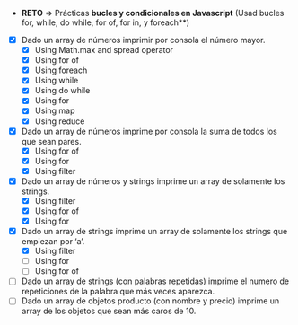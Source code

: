 - **RETO** ⇒ Prácticas **bucles y condicionales en Javascript** (Usad bucles for, while, do while, for of, for in, y foreach\*\*)
- [x] Dado un array de números imprimir por consola el número mayor.
  - [x] Using Math.max and spread operator
  - [x] Using for of
  - [x] Using foreach
  - [x] Using while
  - [x] Using do while
  - [x] Using for
  - [x] Using map
  - [x] Using reduce
- [x] Dado un array de números imprime por consola la suma de todos los que sean pares.
  - [x] Using for of
  - [x] Using for
  - [x] Using filter
- [x] Dado un array de números y strings imprime un array de solamente los strings.
  - [x] Using filter
  - [x] Using for of
  - [x] Using for
- [x] Dado un array de strings imprime un array de solamente los strings que empiezan por ‘a’.
  - [x] Using filter
  - [ ] Using for
  - [ ] Using for of
- [ ] Dado un array de strings (con palabras repetidas) imprime el numero de repeticiones de la palabra que más veces aparezca.
- [ ] Dado un array de objetos producto (con nombre y precio) imprime un array de los objetos que sean más caros de 10.
